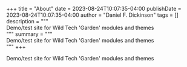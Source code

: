 +++
title = "About"
date = 2023-08-24T10:07:35-04:00
publishDate = 2023-08-24T10:07:35-04:00
author = "Daniel F. Dickinson"
tags = []
description = """\
Demo/test site for Wild Tech 'Garden' modules and themes\
"""
summary = """\
Demo/test site for Wild Tech 'Garden' modules and themes\
"""
+++

Demo/test site for Wild Tech 'Garden' modules and themes
